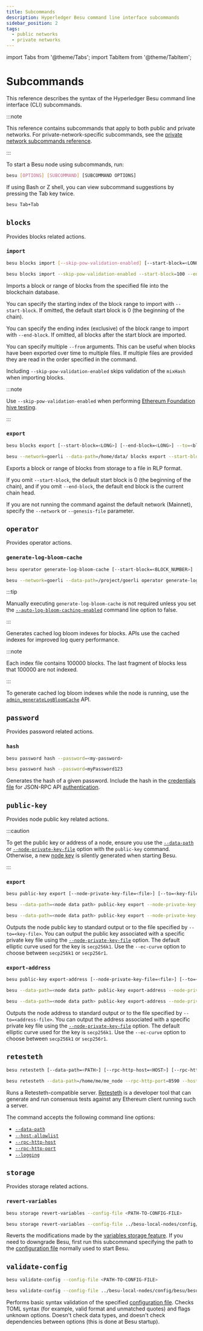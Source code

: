 ```yaml
---
title: Subcommands
description: Hyperledger Besu command line interface subcommands
sidebar_position: 2
tags:
  - public networks
  - private networks
---
```


import Tabs from '@theme/Tabs';
import TabItem from '@theme/TabItem';

# Subcommands

This reference describes the syntax of the Hyperledger Besu command line interface (CLI) subcommands.

:::note

This reference contains subcommands that apply to both public and private networks. For private-network-specific subcommands, see the [private network subcommands reference](../../../private-networks/reference/cli/subcommands.md).

:::

To start a Besu node using subcommands, run:

```bash
besu [OPTIONS] [SUBCOMMAND] [SUBCOMMAND OPTIONS]
```

If using Bash or Z shell, you can view subcommand suggestions by pressing the Tab key twice.

```bash
besu Tab+Tab
```

## `blocks`

Provides blocks related actions.

### `import`

<Tabs>

<TabItem value="Syntax" label="Syntax" default>

```bash
besu blocks import [--skip-pow-validation-enabled] [--start-block=<LONG>] [--end-block=<LONG>] --from=<block-file>
```

</TabItem>

<TabItem value="Example" label="Example">

```bash
besu blocks import --skip-pow-validation-enabled --start-block=100 --end-block=300 --from=/home/me/me_project/mainnet-export1.blocks --from=/home/me/me_project/mainnet-export2.blocks
```

</TabItem>

</Tabs>

Imports a block or range of blocks from the specified file into the blockchain database.

You can specify the starting index of the block range to import with `--start-block`. If omitted, the default start block is 0 (the beginning of the chain).

You can specify the ending index (exclusive) of the block range to import with `--end-block`. If omitted, all blocks after the start block are imported.

You can specify multiple `--from` arguments. This can be useful when blocks have been exported over time to multiple files. If multiple files are provided they are read in the order specified in the command.

Including `--skip-pow-validation-enabled` skips validation of the `mixHash` when importing blocks.

:::note

Use `--skip-pow-validation-enabled` when performing [Ethereum Foundation hive testing](https://github.com/ethereum/hive).

:::

### `export`

<Tabs>

<TabItem value="Syntax" label="Syntax" default>

```bash
besu blocks export [--start-block=<LONG>] [--end-block=<LONG>] --to=<block-file>
```

</TabItem>

<TabItem value="Example" label="Example">

```bash
besu --network=goerli --data-path=/home/data/ blocks export --start-block=100 --end-block=300 --to=/home/exportblock.bin
```

</TabItem>

</Tabs>

Exports a block or range of blocks from storage to a file in RLP format.

If you omit `--start-block`, the default start block is 0 (the beginning of the chain), and if you omit `--end-block`, the default end block is the current chain head.

If you are not running the command against the default network (Mainnet), specify the `--network` or `--genesis-file` parameter.

## `operator`

Provides operator actions.

### `generate-log-bloom-cache`

<Tabs>

<TabItem value="Syntax" label="Syntax" default>

```bash
besu operator generate-log-bloom-cache [--start-block=<BLOCK_NUMBER>] [--end-block=<BLOCK_NUMBER>]
```

</TabItem>

<TabItem value="Example" label="Example">

```bash
besu --network=goerli --data-path=/project/goerli operator generate-log-bloom-cache --start-block=0 --end-block=100000
```

</TabItem>

</Tabs>

:::tip

Manually executing `generate-log-bloom-cache` is not required unless you set the [`--auto-log-bloom-caching-enabled`](options.md#auto-log-bloom-caching-enabled) command line option to false.

:::

Generates cached log bloom indexes for blocks. APIs use the cached indexes for improved log query performance.

:::note

Each index file contains 100000 blocks. The last fragment of blocks less that 100000 are not indexed.

:::

To generate cached log bloom indexes while the node is running, use the [`admin_generateLogBloomCache`](../api/index.md#admin_generatelogbloomcache) API.

## `password`

Provides password related actions.

### `hash`

<Tabs>

<TabItem value="Syntax" label="Syntax" default>

```bash
besu password hash --password=<my-password>
```

</TabItem>

<TabItem value="Example" label="Example">

```bash
besu password hash --password=myPassword123
```

</TabItem>

</Tabs>

Generates the hash of a given password. Include the hash in the [credentials file](../../how-to/use-besu-api/authenticate.md#credentials-file) for JSON-RPC API [authentication](../../how-to/use-besu-api/authenticate.md).

## `public-key`

Provides node public key related actions.

:::caution

To get the public key or address of a node, ensure you use the [`--data-path`](options.md#data-path) or [`--node-private-key-file`](options.md#node-private-key-file) option with the `public-key` command. Otherwise, a new [node key](../../concepts/node-keys.md) is silently generated when starting Besu.

:::

### `export`

<Tabs>

<TabItem value="Syntax" label="Syntax" default>

```bash
besu public-key export [--node-private-key-file=<file>] [--to=<key-file>] [--ec-curve=<ec-curve-name>]
```

</TabItem>

<TabItem value="Example to standard output" label="Example (to standard output)">

```bash
besu --data-path=<node data path> public-key export --node-private-key-file=/home/me/me_node/myPrivateKey --ec-curve=secp256k1
```

</TabItem>

<TabItem value="Example to file" label="Example (to file)"> 

```bash
besu --data-path=<node data path> public-key export --node-private-key-file=/home/me/me_node/myPrivateKey --to=/home/me/me_project/not_precious_pub_key --ec-curve=secp256k1
```

</TabItem>

</Tabs>

Outputs the node public key to standard output or to the file specified by `--to=<key-file>`. You can output the public key associated with a specific private key file using the [`--node-private-key-file`](options.md#node-private-key-file) option. The default elliptic curve used for the key is `secp256k1`. Use the `--ec-curve` option to choose between `secp256k1` or `secp256r1`.

### `export-address`

<Tabs>

<TabItem value="Syntax" label="Syntax" default>

```bash
besu public-key export-address [--node-private-key-file=<file>] [--to=<address-file>] [--ec-curve=<ec-curve-name>]
```

</TabItem>

<TabItem value="Example to standard output" label="Example (to standard output)">

```bash
besu --data-path=<node data path> public-key export-address --node-private-key-file=/home/me/me_node/myPrivateKey --ec-curve=secp256k1
```

</TabItem>

<TabItem value="Example to file" label="Example (to file)">

```bash
besu --data-path=<node data path> public-key export-address --node-private-key-file=/home/me/me_node/myPrivateKey --to=/home/me/me_project/me_node_address --ec-curve=secp256k1
```

</TabItem>

</Tabs>

Outputs the node address to standard output or to the file specified by `--to=<address-file>`. You can output the address associated with a specific private key file using the [`--node-private-key-file`](options.md#node-private-key-file) option. The default elliptic curve used for the key is `secp256k1`. Use the `--ec-curve` option to choose between `secp256k1` or `secp256r1`.

## `retesteth`

<Tabs>

<TabItem value="Syntax" label="Syntax" default>

```bash
besu retesteth [--data-path=<PATH>] [--rpc-http-host=<HOST>] [--rpc-http-port=<PORT>] [-l=<LOG VERBOSITY LEVEL>] [--host-allowlist=<hostname>[,<hostname>…]… or * or all]
```

</TabItem>

<TabItem value="Example" label="Example">

```bash
besu retesteth --data-path=/home/me/me_node --rpc-http-port=8590 --host-allowlist=*
```

</TabItem>

</Tabs>

Runs a Retesteth-compatible server. [Retesteth](https://github.com/ethereum/retesteth/wiki) is a developer tool that can generate and run consensus tests against any Ethereum client running such a server.

The command accepts the following command line options:

- [`--data-path`](options.md#data-path)
- [`--host-allowlist`](options.md#host-allowlist)
- [`--rpc-http-host`](options.md#rpc-http-host)
- [`--rpc-http-port`](options.md#rpc-http-port)
- [`--logging`](options.md#logging)

## `storage`

Provides storage related actions.

### `revert-variables`

<Tabs>

<TabItem value="Syntax" label="Syntax" default>

```bash
besu storage revert-variables --config-file <PATH-TO-CONFIG-FILE>
```

</TabItem>

<TabItem value="Example" label="Example">

```bash
besu storage revert-variables --config-file ../besu-local-nodes/config/besu/besu1.conf
```

</TabItem>

</Tabs>

Reverts the modifications made by the [variables storage feature](https://github.com/hyperledger/besu/pull/5471).
If you need to downgrade Besu, first run this subcommand specifying the path to
the [configuration file](../../how-to/configuration-file.md) normally used to
start Besu.

## `validate-config`

<Tabs>

<TabItem value="Syntax" label="Syntax" default>

```bash
besu validate-config --config-file <PATH-TO-CONFIG-FILE>
```

</TabItem>

<TabItem value="Example" label="Example">

```bash
besu validate-config --config-file ../besu-local-nodes/config/besu/besu1.conf
```

</TabItem>

</Tabs>

Performs basic syntax validation of the specified [configuration file](../../how-to/configuration-file.md). Checks TOML syntax (for example, valid format and unmatched quotes) and flags unknown options. Doesn't check data types, and doesn't check dependencies between options (this is done at Besu startup).
